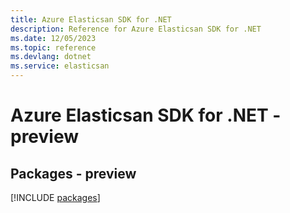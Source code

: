 ```yaml
---
title: Azure Elasticsan SDK for .NET
description: Reference for Azure Elasticsan SDK for .NET
ms.date: 12/05/2023
ms.topic: reference
ms.devlang: dotnet
ms.service: elasticsan
---
```

# Azure Elasticsan SDK for .NET - preview
## Packages - preview
[!INCLUDE [packages](elasticsan-index.md)]